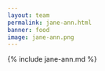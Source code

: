 ```yaml
---
layout: team 
permalink: jane-ann.html
banner: food
image: jane-ann.png
---
```

{% include jane-ann.md %}

